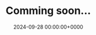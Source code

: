 ---
title: Comming soon...
description: Welcome to Hugo Theme Stack
slug: hello-world
date: 2024-09-28 00:00:00+0000
image: cover.jpg
categories:
    - Example Category
tags:
    - Example Tag
weight: 1       # You can add weight to some posts to override the default sorting (date descending)
---